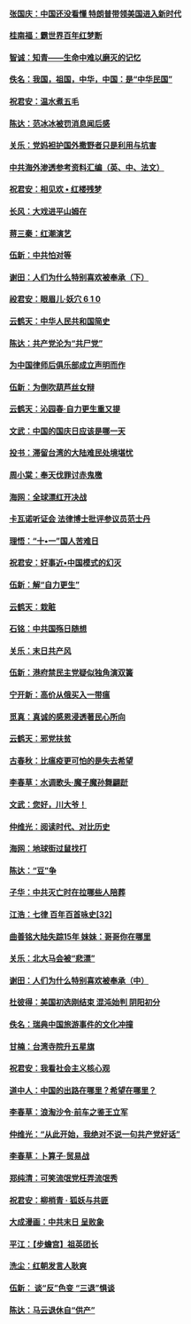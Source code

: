 #### [张国庆：中国还没看懂 特朗普带领美国进入新时代](../pages/nsc993/n10764224.md?t=10061831) 

#### [桂南福：霸世界百年红梦断](../pages/nsc993/n10762380.md?t=10061831) 

#### [智诚：知青——生命中难以磨灭的记忆](../pages/nsc993/n10762372.md?t=10061831) 

#### [佚名：我国，祖国，中华，中国：是“中华民国”](../pages/nsc993/n10762366.md?t=10061831) 

#### [祝君安：温水煮五毛](../pages/nsc993/n10762362.md?t=10061831) 

#### [陈达：范冰冰被罚消息闻后感](../pages/nsc993/n10760142.md?t=10061831) 

#### [关乐：党妈袒护国外撒野者只是利用与坑害](../pages/nsc993/n10760019.md?t=10061831) 

#### [中共海外渗透参考资料汇编（英、中、法文）](../pages/nsc993/n10756055.md?t=10061831) 

#### [祝君安：相见欢  •  红楼残梦](../pages/nsc993/n10757542.md?t=10061831) 

#### [长风：大戏进平山姆在](../pages/nsc993/n10757155.md?t=10061831) 

#### [蒋三秦：红潮演艺](../pages/nsc993/n10756736.md?t=10061831) 

#### [伍新：中共怕对等](../pages/nsc993/n10754812.md?t=10061831) 

#### [谢田：人们为什么特别喜欢被奉承（下）](../pages/nsc993/n10755072.md?t=10061831) 

#### [祋君安：眼眉儿‧妖穴 6 1 0](../pages/nsc993/n10754802.md?t=10061831) 

#### [云鹤天：中华人民共和国简史](../pages/nsc993/n10753546.md?t=10061831) 

#### [陈达：共产党沦为“共尸党”](../pages/nsc993/n10753506.md?t=10061831) 

#### [为中国律师后俱乐部成立声明而作](../pages/nsc993/n10753359.md?t=10061831) 

#### [伍新：为倒吹葫芦丝女辩](../pages/nsc993/n10753300.md?t=10061831) 

#### [云鹤天：沁园春‧自力更生重又提](../pages/nsc993/n10752681.md?t=10061831) 

#### [文武：中国的国庆日应该是哪一天](../pages/nsc993/n10752564.md?t=10061831) 

#### [投书：滞留台湾的大陆难民处境堪忧](../pages/nsc993/n10751122.md?t=10061831) 

#### [周小棠：奉天伐罪讨赤鬼檄](../pages/nsc993/n10749279.md?t=10061831) 

#### [海网：全球漂红开决战](../pages/nsc993/n10747774.md?t=10061831) 

#### [卡瓦诺听证会 法律博士批评参议员范士丹](../pages/nsc993/n10748504.md?t=10061831) 

#### [理悟：“十•一”国人苦难日](../pages/nsc993/n10747763.md?t=10061831) 

#### [祝君安：好事近•中国模式的幻灭](../pages/nsc993/n10747755.md?t=10061831) 

#### [伍新：解“自力更生”](../pages/nsc993/n10747744.md?t=10061831) 

#### [云鹤天：栽赃](../pages/nsc993/n10747735.md?t=10061831) 

#### [石铭：中共国殇日随想](../pages/nsc993/n10747202.md?t=10061831) 

#### [关乐：末日共产风](../pages/nsc993/n10745398.md?t=10061831) 

#### [伍新：港府禁民主党疑似独角演双簧](../pages/nsc993/n10745393.md?t=10061831) 

#### [宁开新：高价从俄买入一带瘟](../pages/nsc993/n10745381.md?t=10061831) 

#### [觅真：真诚的感恩浸透著民心所向](../pages/nsc993/n10746220.md?t=10061831) 

#### [云鹤天：邪党扶贫](../pages/nsc993/n10745370.md?t=10061831) 

#### [古春秋：比瘟疫更可怕的是失去希望](../pages/nsc993/n10745352.md?t=10061831) 

#### [李春草：水调歌头‧魔子魔孙舞翩跹](../pages/nsc993/n10744963.md?t=10061831) 

#### [文武：您好，川大爷！](../pages/nsc993/n10739572.md?t=10061831) 

#### [仲维光：阅读时代、对比历史](../pages/nsc993/n10744494.md?t=10061831) 

#### [海网：地球街过鼠找打](../pages/nsc993/n10741404.md?t=10061831) 

#### [陈达：“豆”争](../pages/nsc993/n10741375.md?t=10061831) 

#### [子华：中共灭亡时在拉哪些人陪葬](../pages/nsc993/n10741320.md?t=10061831) 

#### [江浩：七律 百年百首咏史[32]](../pages/nsc993/n10741179.md?t=10061831) 

#### [曲善铭大陆失踪15年 妹妹：哥哥你在哪里](../pages/nsc993/n10738770.md?t=10061831) 

#### [关乐：北大马会被“悲漂”](../pages/nsc993/n10739482.md?t=10061831) 

#### [谢田：人们为什么特别喜欢被奉承（中）](../pages/nsc993/n10736705.md?t=10061831) 

#### [杜彼得：美国初选刚结束 混沌始判 阴阳初分](../pages/nsc993/n10734882.md?t=10061831) 

#### [佚名：瑞典中国旅游事件的文化冲撞](../pages/nsc993/n10731914.md?t=10061831) 

#### [甘楠：台湾寺院升五星旗](../pages/nsc993/n10731868.md?t=10061831) 

#### [祝君安：我看社会主义核心观](../pages/nsc993/n10731861.md?t=10061831) 

#### [道中人：中国的出路在哪里？希望在哪里？](../pages/nsc993/n10730399.md?t=10061831) 

#### [李春草：浪淘沙令‧前车之鉴王立军](../pages/nsc993/n10730200.md?t=10061831) 

#### [仲维光：“从此开始，我绝对不说一句共产党好话”](../pages/nsc993/n10722208.md?t=10061831) 

#### [李春草：卜算子·贸易战](../pages/nsc993/n10726893.md?t=10061831) 

#### [郑纯清：可笑流氓党枉弄流氓秀](../pages/nsc993/n10726849.md?t=10061831) 

#### [祝君安：柳梢青 · 狐妖与共匪](../pages/nsc993/n10726825.md?t=10061831) 

#### [大成漫画：中共末日 呈败象](../pages/nsc993/n10726516.md?t=10061831) 

#### [平江：【步蟾宫】祖英团长](../pages/nsc993/n10724876.md?t=10061831) 

#### [洗尘：红朝发言人耿爽](../pages/nsc993/n10724862.md?t=10061831) 

#### [伍新： 谈“反”色变 “三退”惧谈](../pages/nsc993/n10724842.md?t=10061831) 

#### [陈达：马云退休自“供产”](../pages/nsc993/n10723027.md?t=10061831) 

